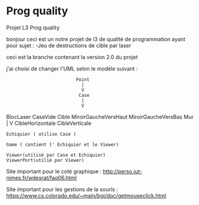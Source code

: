 # Prog quality
Projet L3 Prog quality

bonjour ceci est un notre projet de l3 de qualité de programmation ayant pour sujet :
  -Jeu de destructions de cible par laser

ceci est la branche contenant la version 2.0 du projet

j'ai choisi de changer l'UML selon le modèle suivant :

                              Point
                                |
                                V
                               Case
                                |
                                V
   BlocLaser    CaseVide    Cible    MiroirGaucheVersHaut    MiroirGaucheVersBas    Mur
                              |
                              V
               CibleHorizontale    CibleVerticale
               
    Echiquier ( utilise Case )
    
    Game ( contient l' Echiquier et le Viewer)
    
    Viewer(utilisé par Case et Echiquier)
    ViewerPort(utilié par Viewer)
    


Site important pour le coté graphique : http://perso.iut-nimes.fr/wdesrat/faq06.html

Site important pour les gestions de la souris : https://www.cs.colorado.edu/~main/bgi/doc/getmouseclick.html
